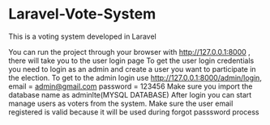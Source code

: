 # Laravel-Vote-System
This is a voting system developed in Laravel

You can run the project through your browser with http://127.0.0.1:8000 , there will take you to the user login page
To get the user login credentials you need to login as an admin and create a user you want to participate in the election.
To get to the admin login use http://127.0.0.1:8000/admin/login,
email = admin@gmail.com
password = 123456
Make sure you import the database name as adminlte(MYSQL DATABASE)
After login you can start manage users as voters from the system.
Make sure the user email registered is valid because it will be used during forgot passsword process
